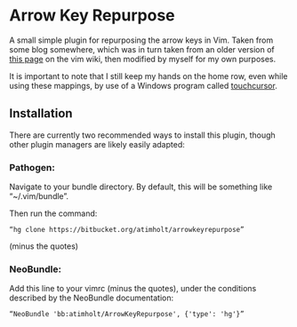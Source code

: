 Arrow Key Repurpose
===================

A small simple plugin for repurposing the arrow keys in Vim. Taken from some
blog somewhere, which was in turn taken from an older version of
[this page](http://vim.wikia.com/wiki/Quickly_adding_and_deleting_empty_lines)
on the vim wiki, then modified by myself for my own purposes.

It is important to note that I still keep my hands on the home row, even while
using these mappings, by use of a Windows program called
[touchcursor](http://touchcursor.sourceforge.net/).

Installation
------------

There are currently two recommended ways to install this plugin, though other
plugin managers are likely easily adapted:

### Pathogen:

Navigate to your bundle directory. By default, this will be something like
“~/.vim/bundle”.

Then run the command:

    “hg clone https://bitbucket.org/atimholt/arrowkeyrepurpose”

(minus the quotes)

### NeoBundle:

Add this line to your vimrc (minus the quotes), under the conditions described
by the NeoBundle documentation:

    “NeoBundle 'bb:atimholt/ArrowKeyRepurpose', {'type': 'hg'}”

